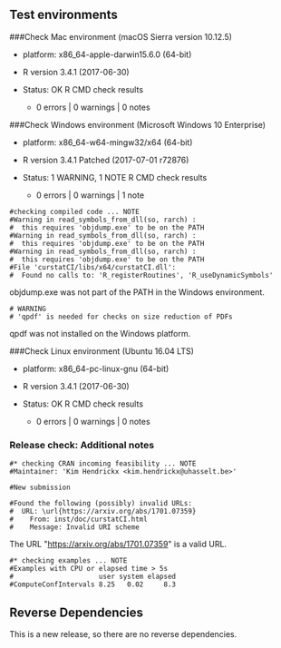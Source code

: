 ## Test environments 

###Check Mac environment  (macOS Sierra version 10.12.5)

* platform: x86_64-apple-darwin15.6.0 (64-bit)
 
* R version 3.4.1  (2017-06-30) 

* Status: OK  R CMD check results 
    * 0 errors | 0 warnings | 0 notes 

###Check Windows environment  (Microsoft Windows 10 Enterprise)

* platform: x86_64-w64-mingw32/x64 (64-bit) 

* R version 3.4.1 Patched (2017-07-01 r72876)


* Status: 1 WARNING, 1 NOTE    R CMD check results
    * 0 errors | 0 warnings | 1 note 
    
```{r}    
#checking compiled code ... NOTE
#Warning in read_symbols_from_dll(so, rarch) :
#  this requires 'objdump.exe' to be on the PATH
#Warning in read_symbols_from_dll(so, rarch) :
#  this requires 'objdump.exe' to be on the PATH
#Warning in read_symbols_from_dll(so, rarch) :
#  this requires 'objdump.exe' to be on the PATH
#File 'curstatCI/libs/x64/curstatCI.dll':
#  Found no calls to: 'R_registerRoutines', 'R_useDynamicSymbols'
```
objdump.exe was not part of the PATH in the Windows environment.
```{r}
# WARNING
# 'qpdf' is needed for checks on size reduction of PDFs
```
qpdf was not installed on the Windows platform.
 
###Check Linux environment (Ubuntu 16.04 LTS)

* platform: x86_64-pc-linux-gnu (64-bit) 

* R version 3.4.1 (2017-06-30)

* Status: OK  R CMD check results
    * 0 errors | 0 warnings | 0 notes 

### Release check: Additional notes

```{r}
#* checking CRAN incoming feasibility ... NOTE
#Maintainer: 'Kim Hendrickx <kim.hendrickx@uhasselt.be>'

#New submission

#Found the following (possibly) invalid URLs:
#  URL: \url{https://arxiv.org/abs/1701.07359}
#    From: inst/doc/curstatCI.html
#    Message: Invalid URI scheme
```
The URL "https://arxiv.org/abs/1701.07359" is a valid URL.

```{r}
#* checking examples ... NOTE
#Examples with CPU or elapsed time > 5s
#                     user system elapsed
#ComputeConfIntervals 8.25   0.02     8.3
```

## Reverse Dependencies

This is a new release, so there are no reverse dependencies.
